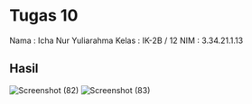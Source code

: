 # Tugas 10
Nama  : Icha Nur Yuliarahma
Kelas : IK-2B / 12
NIM   : 3.34.21.1.13

## Hasil
![Screenshot (82)](https://user-images.githubusercontent.com/114141633/201896693-a1d5bea4-b7ab-4467-8992-02b8dd124a4a.png)
![Screenshot (83)](https://user-images.githubusercontent.com/114141633/201896847-7a13d3a1-1943-426b-bb1d-97c3f6e21699.png)
